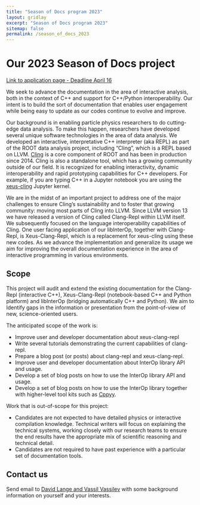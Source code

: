 ```yaml
---
title: "Season of Docs program 2023"
layout: gridlay
excerpt: "Season of Docs program 2023"
sitemap: false
permalink: /season_of_docs_2023
---
```


# Our 2023 Season of Docs project

[Link to application page - Deadline April 16](https://docs.google.com/forms/d/e/1FAIpQLSd2fMoP9zDT3Ph13Q8lOJ39BtN6ECJ3_JwpVQMghKg1pEib2w/viewform?usp=sf_link)

We seek to advance the documentation in the area of interactive analysis, both in the context of C++ and support for C++/Python interoperability.  Our intent is to build the sort of documentation that enables user engagement while being easy to update as our codes continue to evolve and improve.

Our background is in enabling particle physics researchers to do cutting-edge data analysis. To make this happen, researchers have developed several unique software technologies in the area of data analysis. We developed an interactive, interpretative C++ interpreter (aka REPL) as part of the ROOT data analysis project, including “Cling”, which is a REPL based on LLVM. [Cling](https://rawgit.com/root-project/cling/master/www/index.html) is a core component of ROOT and has been in production since 2014. Cling is also a standalone tool, which has a growing community outside of our field. It is recognized for enabling interactivity, dynamic interoperability and rapid prototyping capabilities for C++ developers. For example, if you are typing C++ in a Jupyter notebook you are using the [xeus-cling](https://xeus-cling.readthedocs.io/en/latest/) Jupyter kernel. 

We are in the midst of an important project to address one of the major challenges to ensure Cling’s sustainability and to foster that growing community: moving most parts of Cling into LLVM. Since LLVM version 13 we have released a version of Cling called Clang-Repl within LLVM itself. We subsequently focused on the language interoperability capabilities of Cling. One user facing application of our libInterOp, together with Clang-Repl, is Xeus-Clang-Repl, which is a replacement for xeus-cling using these new codes. As we advance the implementation and generalize its usage we aim for improving the overall documentation experience in the area of interactive programming in various environments.

## Scope
This project will audit and extend the existing documentation for the Clang-Repl (interactive C++), Xeus-Clang-Repl (notebook-based C++ and Python platform) and libInterOp (bridging automatically C++ and Python). We aim to Identify gaps in the information or presentation from the point-of-view of new, science-oriented users.

The anticipated scope of the work is:
  * Improve user and developer documentation about xeus-clang-repl
  * Write several tutorials demonstrating the current capabilities of clang-repl.
  * Prepare a blog post (or posts) about clang-repl and xeus-clang-repl.
  * Improve user and developer documentation about InterOp library API and usage.
  * Develop a set of blog posts on how to use the InterOp library API and usage.
  * Develop a set of blog posts on how to use the InterOp library together with higher-level tool kits such as [Cppyy](https://github.com/wlav/cppyy). 

Work that is out-of-scope for this project:
  * Candidates are not expected to have detailed physics or interactive compilation knowledge. Technical writers will focus on
  explaining the technical systems, working closely with our research teams to ensure the end results have the appropriate
  mix of  scientific reasoning and technical detail. 
  * Candidates are not required to have past experience with a particular set of documentation tools.

## Contact us
Send email to <a href="mailto:David.Lange@princeton.edu,vvasilev@cern.ch">David Lange and Vassil Vassilev</a> with some background information on yourself and your interests.

